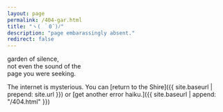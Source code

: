 ```yaml
---
layout: page
permalink: /404-gar.html
title: "ヽ( ｀0´)ﾉ"
description: "page embarassingly absent."
redirect: false
---
```


garden of silence,\
not even the sound of the\
page you were seeking.


The internet is mysterious. You can [return to the Shire]({{ site.baseurl | prepend: site.url }}) or [get another error haiku.]({{ site.baseurl | append: "/404.html" }})
